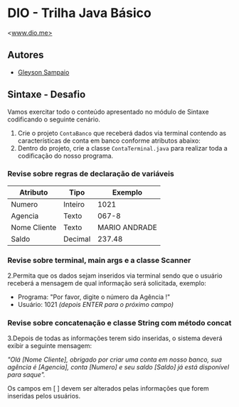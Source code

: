 # DIO - Trilha Java Básico

<www.dio.me>

## Autores

- [Gleyson Sampaio](https://github.com/glysns)

## Sintaxe - Desafio

Vamos exercitar todo o conteúdo apresentado no módulo de Sintaxe codificando o seguinte cenário.

1. Crie o projeto `ContaBanco` que receberá dados via terminal contendo as características de conta em banco conforme atributos abaixo:
2. Dentro do projeto, crie a classe `ContaTerminal.java` para realizar toda a codificação do nosso programa.

### Revise sobre regras de declaração de variáveis

|   Atributo    |   Tipo    |   Exemplo     |
| ------------- | --------- | ------------- |
| Numero        | Inteiro   | 1021          |
| Agencia       | Texto     | 067-8         |
| Nome Cliente  | Texto     | MARIO ANDRADE |
| Saldo         | Decimal   | 237.48        |

### Revise sobre terminal, main args e a classe Scanner

2.Permita que os dados sejam inseridos via terminal sendo que o usuário receberá a mensagem de qual informação será solicitada, exemplo:

- Programa: "Por favor, digite o número da Agência !"
- Usuário: 1021 *(depois ENTER para o próximo campo)*

### Revise sobre concatenação e classe String com método concat

3.Depois de todas as informações terem sido inseridas, o sistema deverá exibir a seguinte mensagem:

*"Olá [Nome Cliente], obrigado por criar uma conta em nosso banco, sua agência é [Agencia], conta [Numero] e seu saldo [Saldo] já está disponível para saque".*

Os campos em [ ] devem ser alterados pelas informações que forem inseridas pelos usuários.
